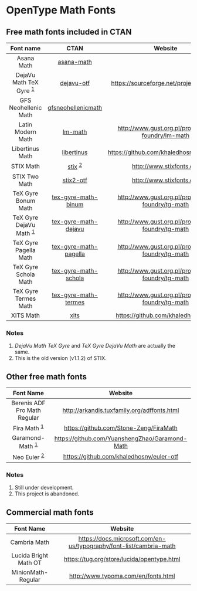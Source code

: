 # OpenType Math Fonts

## Free math fonts included in CTAN

|Font name|CTAN|Website|
|:-:|:-:|:-:|
| Asana Math | [asana-math](https://ctan.org/pkg/asana-math) | |
| DejaVu Math TeX Gyre <sup>[1](#1-1) | [dejavu-otf](https://ctan.org/pkg/dejavu-otf) | <https://sourceforge.net/projects/dejavu> |
| GFS Neohellenic Math | [gfsneohellenicmath](https://ctan.org/pkg/gfsneohellenicmath) | |
| Latin Modern Math | [lm-math](https://ctan.org/pkg/lm-math) | <http://www.gust.org.pl/projects/e-foundry/lm-math> |
| Libertinus Math | [libertinus](https://ctan.org/pkg/libertinus) | <https://github.com/khaledhosny/libertinus> |
| STIX Math | [stix](https://ctan.org/pkg/stix) <sup>[2](#1-2) | <http://www.stixfonts.org> |
| STIX Two Math | [stix2-otf](https://ctan.org/pkg/stix2-otf) | <http://www.stixfonts.org> |
| TeX Gyre Bonum Math | [tex-gyre-math-binum](https://ctan.org/pkg/tex-gyre-math-binum) | <http://www.gust.org.pl/projects/e-foundry/tg-math> |
| TeX Gyre DejaVu Math <sup>[1](#1-1) | [tex-gyre-math-dejavu](https://ctan.org/pkg/tex-gyre-math-dejavu) | <http://www.gust.org.pl/projects/e-foundry/tg-math> |
| TeX Gyre Pagella Math | [tex-gyre-math-pagella](https://ctan.org/pkg/tex-gyre-math-pagella) | <http://www.gust.org.pl/projects/e-foundry/tg-math> |
| TeX Gyre Schola Math | [tex-gyre-math-schola](https://ctan.org/pkg/tex-gyre-math-schola) | <http://www.gust.org.pl/projects/e-foundry/tg-math> |
| TeX Gyre Termes Math | [tex-gyre-math-termes](https://ctan.org/pkg/tex-gyre-math-termes) | <http://www.gust.org.pl/projects/e-foundry/tg-math> |
| XITS Math | [xits](https://ctan.org/pkg/xits) | <https://github.com/khaledhosny/xits> |

### Notes

1. <a name="1-1"></a> *DejaVu Math TeX Gyre* and *TeX Gyre DejaVu Math* are actually the same.
1. <a name="1-2"></a> This is the old version (v1.1.2) of STIX.

## Other free math fonts

|Font Name|Website|
|:-:|:-:|
| Berenis ADF Pro Math Regular | <http://arkandis.tuxfamily.org/adffonts.html> |
| Fira Math <sup>[1](#2-1) | <https://github.com/Stone-Zeng/FiraMath> |
| Garamond-Math <sup>[1](#2-1) | <https://github.com/YuanshengZhao/Garamond-Math> |
| Neo Euler <sup>[2](#2-2)</sup> | <https://github.com/khaledhosny/euler-otf> |

### Notes

1. <a name="2-1"></a> Still under development.
1. <a name="2-2"></a> This project is abandoned.

## Commercial math fonts

|Font Name|Website|
|:-:|:-:|
| Cambria Math | <https://docs.microsoft.com/en-us/typography/font-list/cambria-math> |
| Lucida Bright Math OT | <https://tug.org/store/lucida/opentype.html> |
| MinionMath-Regular | <http://www.typoma.com/en/fonts.html> |
